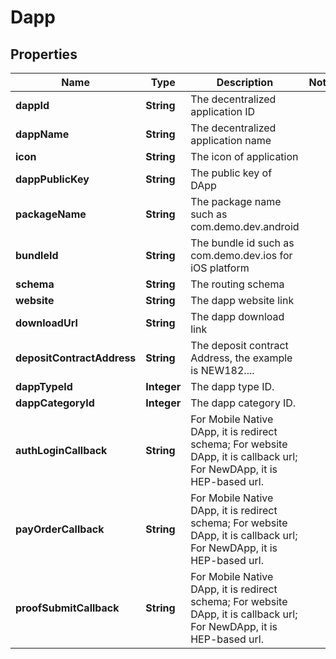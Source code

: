 # Dapp

## Properties
Name | Type | Description | Notes
------------ | ------------- | ------------- | -------------
**dappId** | **String** | The decentralized application ID | 
**dappName** | **String** | The decentralized application name | 
**icon** | **String** | The icon of application | 
**dappPublicKey** | **String** | The public key of DApp | 
**packageName** | **String** | The package name such as com.demo.dev.android | 
**bundleId** | **String** | The bundle id such as com.demo.dev.ios for iOS platform | 
**schema** | **String** | The routing schema | 
**website** | **String** | The dapp website link | 
**downloadUrl** | **String** | The dapp download link | 
**depositContractAddress** | **String** | The deposit contract Address, the example is NEW182.... | 
**dappTypeId** | **Integer** | The dapp type ID. | 
**dappCategoryId** | **Integer** | The dapp category ID. | 
**authLoginCallback** | **String** | For Mobile Native DApp, it is redirect schema; For website DApp, it is callback url; For  NewDApp, it is HEP-based url. | 
**payOrderCallback** | **String** | For Mobile Native DApp, it is redirect schema; For website DApp, it is callback url; For  NewDApp, it is HEP-based url. | 
**proofSubmitCallback** | **String** | For Mobile Native DApp, it is redirect schema; For website DApp, it is callback url; For  NewDApp, it is HEP-based url. | 
